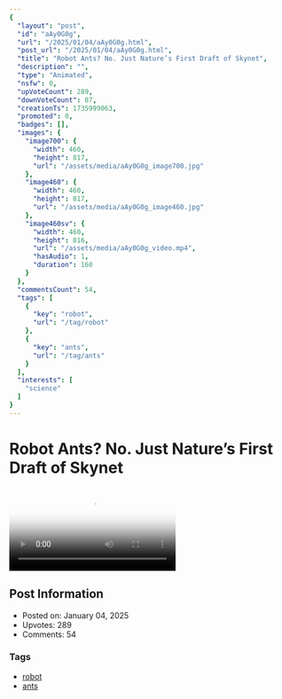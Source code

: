 ```yaml
---
{
  "layout": "post",
  "id": "aAy0G0g",
  "url": "/2025/01/04/aAy0G0g.html",
  "post_url": "/2025/01/04/aAy0G0g.html",
  "title": "Robot Ants? No. Just Nature’s First Draft of Skynet",
  "description": "",
  "type": "Animated",
  "nsfw": 0,
  "upVoteCount": 289,
  "downVoteCount": 87,
  "creationTs": 1735999063,
  "promoted": 0,
  "badges": [],
  "images": {
    "image700": {
      "width": 460,
      "height": 817,
      "url": "/assets/media/aAy0G0g_image700.jpg"
    },
    "image460": {
      "width": 460,
      "height": 817,
      "url": "/assets/media/aAy0G0g_image460.jpg"
    },
    "image460sv": {
      "width": 460,
      "height": 816,
      "url": "/assets/media/aAy0G0g_video.mp4",
      "hasAudio": 1,
      "duration": 160
    }
  },
  "commentsCount": 54,
  "tags": [
    {
      "key": "robot",
      "url": "/tag/robot"
    },
    {
      "key": "ants",
      "url": "/tag/ants"
    }
  ],
  "interests": [
    "science"
  ]
}
---
```


# Robot Ants? No. Just Nature’s First Draft of Skynet

<video controls playsinline loop poster="/assets/media/aAy0G0g_image460.jpg">
  <source src="/assets/media/aAy0G0g_video.mp4" type="video/mp4">
  Your browser does not support the video tag.
</video>

## Post Information

- Posted on: January 04, 2025
- Upvotes: 289
- Comments: 54

### Tags

- [robot](/tag/robot)
- [ants](/tag/ants)
